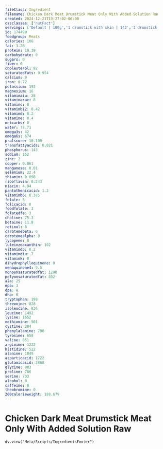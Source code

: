 ```yaml
---
fileClass: Ingredient
filename: Chicken Dark Meat Drumstick Meat Only With Added Solution Raw
created: 2024-12-21T19:27:02-06:00
cssclasses: ['nutFact']
servings: ['Default | 100g','1 drumstick with skin | 143','1 drumstick without skin | 136']
id: 174499
foodgroup: Meats
calories: 106
fat: 3.26
protein: 19.19
carbohydrate: 0
sugars: 0
fiber: 0
cholesterol: 92
saturatedfats: 0.954
calcium: 9
iron: 0.72
potassium: 192
magnesium: 16
vitaminaiu: 28
vitaminarae: 8
vitaminc: 0
vitaminb12: 0.42
vitamind: 0.2
vitamine: 0.4
netcarbs: 0
water: 77.71
omega3s: 42
omega6s: 674
pralscore: 10.105
transfattyacids: 0.021
phosphorus: 143
sodium: 152
zinc: 2
copper: 0.061
manganese: 0.01
selenium: 22.4
thiamin: 0.098
riboflavin: 0.243
niacin: 4.94
pantothenicacid: 1.2
vitaminb6: 0.385
folate: 3
folicacid: 0
foodfolate: 3
folatedfe: 3
choline: 75.3
betaine: 11.8
retinol: 8
carotenebeta: 0
carotenealpha: 0
lycopene: 0
luteinzeaxanthin: 102
vitamind3: 0.2
vitamindiu: 7
vitamink: 0
dihydrophylloquinone: 0
menaquinone4: 9.5
monounsaturatedfat: 1290
polyunsaturatedfat: 802
ala: 25
epa: 3
dpa: 8
dha: 6
tryptophan: 198
threonine: 828
isoleucine: 836
leucine: 1492
lysine: 1652
methionine: 501
cystine: 204
phenylalanine: 700
tyrosine: 658
valine: 851
arginine: 1222
histidine: 522
alanine: 1049
asparticacid: 1722
glutamicacid: 2868
glycine: 803
proline: 706
serine: 733
alcohol: 0
caffeine: 0
theobromine: 0
200calorieweight: 188.679
---
```


# Chicken Dark Meat Drumstick Meat Only With Added Solution Raw

```dataviewjs
dv.view("Meta/Scripts/IngredientsFooter")
```